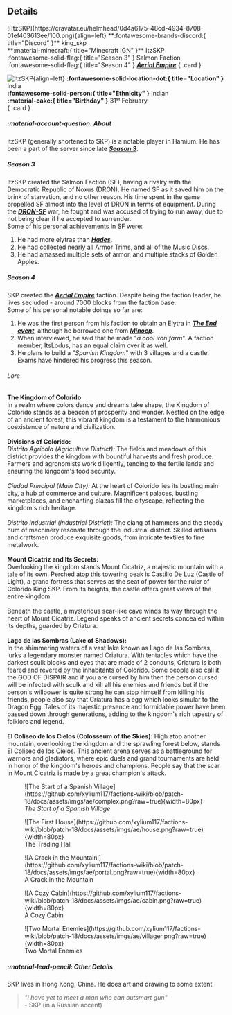 ## Details
<div class="grid" markdown>
![ItzSKP](https://cravatar.eu/helmhead/0d4a6175-48cd-4934-8708-01ef403613ee/100.png){align=left}
**:fontawesome-brands-discord:{ title="Discord" }** king_skp<br>
**:material-minecraft:{ title="Minecraft IGN" }** ItzSKP<br>
:fontawesome-solid-flag:{ title="Season 3" } Salmon Faction <br>
:fontawesome-solid-flag:{ title="Season 4" } <b><i><a href="../../factions/ae/">Aerial Empire</a></i></b>
{ .card }

![ItzSKP](https://cdn.discordapp.com/avatars/1111067959935377428/25914b0ce2c9879e1e48888a4ee8fe1d.webp?width=120&height=120){align=left}
**:fontawesome-solid-location-dot:{ title="Location" }** India<br>
**:fontawesome-solid-person:{ title="Ethnicity" }** Indian<br>
**:material-cake:{ title="Birthday" }** 31ˢᵗ February<br>
{ .card }
</div>

##### :material-account-question: About

ItzSKP (generally shortened to SKP) is a notable player in Hamium. He has been a part of the server since late [***Season 3***](../seasons/s3.md).<br>

##### Season 3

ItzSKP created the Salmon Faction (SF), having a rivalry with the Democratic Republic of Noxus (DRON). He named SF as it saved him on the brink of starvation, and no other reason. His time spent in the game propelled SF almost into the level of DRON in terms of equipment. During the [***DRON-SF***](/seasons/s3) war, he fought and was accused of trying to run away, due to not being clear if he accepted to surrender.<br>
Some of his personal achievements in SF were:<br>
1. He had more elytras than [***Hades***](../players/hades.md).<br>
2. He had collected nearly all Armor Trims, and all of the Music Discs.<br>
3. He had amassed multiple sets of armor, and multiple stacks of Golden Apples.<br>

##### Season 4

SKP created the [***Aerial Empire***](../factions/ae.md) faction. Despite being the faction leader, he lives secluded - around 7000 blocks from the faction base.<br>
Some of his personal notable doings so far are:<br>
1. He was the first person from his faction to obtain an Elytra in [***The End event***](../events/s4/End.md), although he borrowed one from [***Minocp***](../players/minocp.md).<br>
2. When interviewed, he said that he made "*a cool iron farm*". A faction member, ItsLodus, has an equal claim over it as well.<br>
3. He plans to build a "*Spanish Kingdom*" with 3 villages and a castle.<br>
Exams have hindered his progress this season.<br>

###### Lore
**The Kingdom of Colorido**<br>
In a realm where colors dance and dreams take shape, the Kingdom of Colorido stands as a beacon of prosperity and wonder. Nestled on the edge of an ancient forest, this vibrant kingdom is a testament to the harmonious coexistence of nature and civilization.<br>
<br>
**Divisions of Colorido:**<br>
*Distrito Agrícola (Agriculture District):* The fields and meadows of this district provides the kingdom with bountiful harvests and fresh produce. Farmers and agronomists work diligently, tending to the fertile lands and ensuring the kingdom's food security.<br>
<br>
*Ciudad Principal (Main City):* At the heart of Colorido lies its bustling main city, a hub of commerce and culture. Magnificent palaces, bustling marketplaces, and enchanting plazas fill the cityscape, reflecting the kingdom's rich heritage.<br>
<br>
*Distrito Industrial (Industrial District):* The clang of hammers and the steady hum of machinery resonate through the industrial district. Skilled artisans and craftsmen produce exquisite goods, from intricate textiles to fine metalwork.
<br><br>
**Mount Cicatriz and Its Secrets:**<br>
Overlooking the kingdom stands Mount Cicatriz, a majestic mountain with a tale of its own. Perched atop this towering peak is Castillo De Luz (Castle of Light), a grand fortress that serves as the seat of power for the ruler of Colorido King SKP. From its heights, the castle offers great views of the entire kingdom.<br>
<br>
Beneath the castle, a mysterious scar-like cave winds its way through the heart of Mount Cicatriz. Legend speaks of ancient secrets concealed within its depths, guarded by Criatura.
<br><br>
**Lago de las Sombras (Lake of Shadows):**<br>
In the shimmering waters of a vast lake known as Lago de las Sombras, lurks a legendary monster named Criatura. With tentacles which have the darkest sculk blocks and eyes that are made of 2 conduits, Criatura is both feared and revered by the inhabitants of Colorido. Some people also call it the GOD OF DISPAIR and if you are cursed by him then the person cursed will be infected with sculk and kill all his enemies and friends but if the person's willpower is quite strong he can stop himself from killing his friends, people also say that Criatura has a egg which looks simular to the Dragon Egg. Tales of its majestic presence and formidable power have been passed down through generations, adding to the kingdom's rich tapestry of folklore and legend.<br>
<br>
**El Coliseo de los Cielos (Colosseum of the Skies):**
High atop another mountain, overlooking the kingdom and the sprawling forest below, stands El Coliseo de los Cielos. This ancient arena serves as a battleground for warriors and gladiators, where epic duels and grand tournaments are held in honor of the kingdom's heroes and champions. People say that the scar in Mount Cicatriz is made by a great champion's attack. 

<div class="grid cards" markdown>
<figure markdown="span">
  ![The Start of a Spanish Village](https://github.com/xylium117/factions-wiki/blob/patch-18/docs/assets/imgs/ae/complex.png?raw=true){width=80px}
  <figcaption><i>The Start of a Spanish Village</i></figcaption>
</figure>

<figure markdown="span">
  ![The First House](https://github.com/xylium117/factions-wiki/blob/patch-18/docs/assets/imgs/ae/house.png?raw=true){width=80px}
  <figcaption>The Trading Hall</figcaption>
</figure>

<figure markdown="span">
  ![A Crack in the Mountainl](https://github.com/xylium117/factions-wiki/blob/patch-18/docs/assets/imgs/ae/portal.png?raw=true){width=80px}
  <figcaption>A Crack in the Mountain</figcaption>
</figure>

<figure markdown="span">
  ![A Cozy Cabin](https://github.com/xylium117/factions-wiki/blob/patch-18/docs/assets/imgs/ae/cabin.png?raw=true){width=80px}
  <figcaption>A Cozy Cabin</figcaption>
</figure>

<figure markdown="span">
  ![Two Mortal Enemies](https://github.com/xylium117/factions-wiki/blob/patch-18/docs/assets/imgs/ae/villager.png?raw=true){width=80px}
  <figcaption>Two Mortal Enemies</figcaption>
</figure>
</div>

##### :material-lead-pencil: Other Details
SKP lives in Hong Kong, China. He does art and drawing to some extent.<br>

>  *"I have yet to meet a man who can outsmart gun"*<br> - SKP (in a Russian accent)
